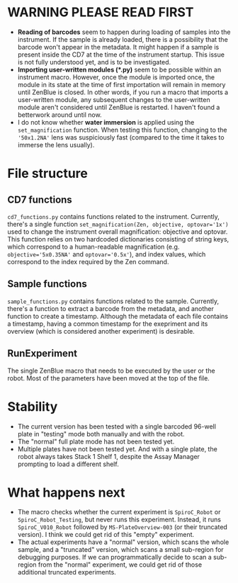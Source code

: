 # WARNING PLEASE READ FIRST
- **Reading of barcodes** seem to happen during loading of samples into the instrument. If the sample is already loaded, there is a possibility that the barcode won't appear in the metadata. It might happen if a sample is present inside the CD7 at the time of the instrument startup. This issue is not fully understood yet, and is to be investigated.
- **Importing user-written modules (*.py)** seem to be possible within an instrument macro. However, once the module is imported once, the module in its state at the time of first importation will remain in memory until ZenBlue is closed. In other words, if you run a macro that imports a user-written module, any subsequent changes to the user-written module aren't considered until ZenBlue is restarted. I haven't found a betterwork around until now.
- I do not know whether **water immersion** is applied using the `set_magnification` function. When testing this function, changing to the `'50x1.2NA'` lens was suspiciously fast (compared to the time it takes to immerse the lens usually).
# File structure
## CD7 functions
`cd7_functions.py` contains functions related to the instrument. Currently, there's a single function `set_magnification(Zen, objective, optovar='1x')` used to change the instrument overall magnification: objective and optovar. This function relies on two hardcoded dictionaries consisting of string keys, which correspond to a human-readable magnification (e.g. `objective='5x0.35NA'` and `optovar='0.5x'`), and index values, which correspond to the index required by the Zen command.
## Sample functions
`sample_functions.py` contains functions related to the sample. Currently, there's a function to extract a barcode from the metadata, and another function to create a timestamp. Although the metadata of each file contains a timestamp, having a common timestamp for the exepriment and its overview (which is considered another experiment) is desirable.
## RunExperiment
The single ZenBlue macro that needs to be executed by the user or the robot. Most of the parameters have been moved at the top of the file.
# Stability
- The current version has been tested with a single barcoded 96-well plate in "testing" mode both manually and with the robot.
- The "normal" full plate mode has not been tested yet.
- Multiple plates have not been tested yet. And with a single plate, the robot always takes Stack 1 Shelf 1, despite the Assay Manager prompting to load a different shelf.
# What happens next
- The macro checks whether the current experiment is `SpiroC_Robot` or `SpiroC_Robot_Testing`, but never runs this experiment. Instead, it runs `SpiroC_V010_Robot` followed by `MS-PlateOverview-003` (or their truncated version). I think we could get rid of this "empty" experiment.
- The actual experiments have a "normal" version, which scans the whole sample, and a "truncated" version, which scans a small sub-region for debugging purposes. If we can programmatically decide to scan a sub-region from the "normal" experiment, we could get rid of those additional truncated experiments.
